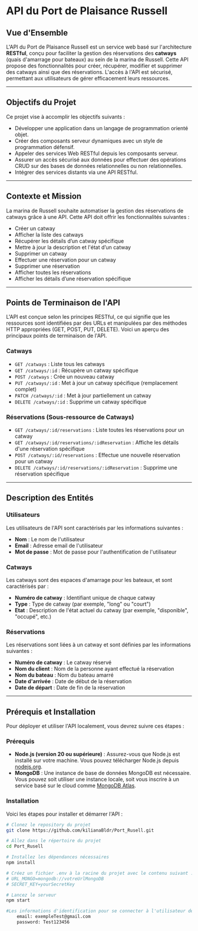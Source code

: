 # API du Port de Plaisance Russell

## Vue d'Ensemble

L'API du Port de Plaisance Russell est un service web basé sur l'architecture **RESTful**, conçu pour faciliter la gestion des réservations des **catways** (quais d'amarrage pour bateaux) au sein de la marina de Russell.
Cette API propose des fonctionnalités pour créer, récupérer, modifier et supprimer des catways ainsi que des réservations.
L'accès à l'API est sécurisé, permettant aux utilisateurs de gérer efficacement leurs ressources.

---

## Objectifs du Projet

Ce projet vise à accomplir les objectifs suivants :
- Développer une application dans un langage de programmation orienté objet.
- Créer des composants serveur dynamiques avec un style de programmation défensif.
- Appeler des services Web RESTful depuis les composants serveur.
- Assurer un accès sécurisé aux données pour effectuer des opérations CRUD sur des bases de données relationnelles ou non relationnelles.
- Intégrer des services distants via une API RESTful.

---

## Contexte et Mission

La marina de Russell souhaite automatiser la gestion des réservations de catways grâce à une API. Cette API doit offrir les fonctionnalités suivantes :
- Créer un catway
- Afficher la liste des catways
- Récupérer les détails d’un catway spécifique
- Mettre à jour la description et l'état d’un catway
- Supprimer un catway
- Effectuer une réservation pour un catway
- Supprimer une réservation
- Afficher toutes les réservations
- Afficher les détails d’une réservation spécifique

---

## Points de Terminaison de l'API

L'API est conçue selon les principes RESTful, ce qui signifie que les ressources sont identifiées par des URLs et manipulées par des méthodes HTTP appropriées (GET, POST, PUT, DELETE). 
Voici un aperçu des principaux points de terminaison de l'API.

### Catways

- `GET /catways` : Liste tous les catways
- `GET /catways/:id` : Récupère un catway spécifique
- `POST /catways` : Crée un nouveau catway
- `PUT /catways/:id` : Met à jour un catway spécifique (remplacement complet)
- `PATCH /catways/:id` : Met à jour partiellement un catway
- `DELETE /catways/:id` : Supprime un catway spécifique

### Réservations (Sous-ressource de Catways)

- `GET /catways/:id/reservations` : Liste toutes les réservations pour un catway
- `GET /catways/:id/reservations/:idReservation` : Affiche les détails d'une réservation spécifique
- `POST /catways/:id/reservations` : Effectue une nouvelle réservation pour un catway
- `DELETE /catways/:id/reservations/:idReservation` : Supprime une réservation spécifique

---

## Description des Entités

### Utilisateurs

Les utilisateurs de l'API sont caractérisés par les informations suivantes :
- **Nom** : Le nom de l'utilisateur
- **Email** : Adresse email de l'utilisateur
- **Mot de passe** : Mot de passe pour l'authentification de l'utilisateur

### Catways

Les catways sont des espaces d'amarrage pour les bateaux, et sont caractérisés par :
- **Numéro de catway** : Identifiant unique de chaque catway
- **Type** : Type de catway (par exemple, "long" ou "court")
- **Etat** : Description de l'état actuel du catway (par exemple, "disponible", "occupé", etc.)

### Réservations

Les réservations sont liées à un catway et sont définies par les informations suivantes :
- **Numéro de catway** : Le catway réservé
- **Nom du client** : Nom de la personne ayant effectué la réservation
- **Nom du bateau** : Nom du bateau amarré
- **Date d'arrivée** : Date de début de la réservation
- **Date de départ** : Date de fin de la réservation

---

## Prérequis et Installation

Pour déployer et utiliser l'API localement, vous devrez suivre ces étapes :

### Prérequis

- **Node.js (version 20 ou supérieure)** : Assurez-vous que Node.js est installé sur votre machine. Vous pouvez télécharger Node.js depuis [nodejs.org](https://nodejs.org).
- **MongoDB** : Une instance de base de données MongoDB est nécessaire. Vous pouvez soit utiliser une instance locale, soit vous inscrire à un service basé sur le cloud comme [MongoDB Atlas](https://www.mongodb.com/cloud/atlas).

### Installation

Voici les étapes pour installer et démarrer l'API :

```bash
# Clonez le repository du projet
git clone https://github.com/kilianaBldr/Port_Rusell.git

# Allez dans le répertoire du projet
cd Port_Rusell

# Installez les dépendances nécessaires
npm install

# Créez un fichier .env à la racine du projet avec le contenu suivant :
# URL_MONGO=mongodb://votreUrlMongoDB
# SECRET_KEY=yourSecretKey

# Lancez le serveur
npm start

#Les informations d'identification pour se connecter à l'utilisateur de test sont (si vous utilisez la base de données par défaut) :
    email: exempleTest@gmail.com
    password: Test123456

